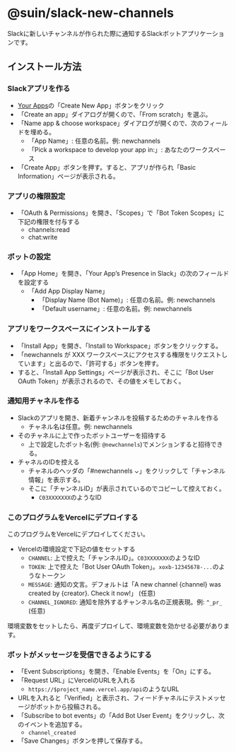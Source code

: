 # @suin/slack-new-channels

Slackに新しいチャンネルが作られた際に通知するSlackボットアプリケーションです。

## インストール方法

### Slackアプリを作る

- [Your Apps](https://api.slack.com/apps/)の「Create New App」ボタンをクリック
- 「Create an app」ダイアログが開くので、「From scratch」を選ぶ。
- 「Name app & choose workspace」ダイアログが開くので、次のフィールドを埋める。
  - 「App Name」: 任意の名前。例: newchannels
  - 「Pick a workspace to develop your app in:」: あなたのワークスペース
- 「Create App」ボタンを押す。すると、アプリが作られ「Basic Information」ページが表示される。

### アプリの権限設定

- 「OAuth & Permissions」を開き、「Scopes」で「Bot Token Scopes」に下記の権限を付与する
  - channels:read
  - chat:write

### ボットの設定

- 「App Home」を開き、「Your App’s Presence in Slack」の次のフィールドを設定する
  - 「Add App Display Name」
    - 「Display Name (Bot Name)」: 任意の名前。例: newchannels
    - 「Default username」: 任意の名前。例: newchannels

### アプリをワークスペースにインストールする

- 「Install App」を開き、「Install to Workspace」ボタンをクリックする。
- 「newchannels が XXX ワークスペースにアクセスする権限をリクエストしています」と出るので、「許可する」ボタンを押す。
- すると、「Install App Settings」ページが表示され、そこに「Bot User OAuth Token」が表示されるので、その値をメモしておく。

### 通知用チャネルを作る

- Slackのアプリを開き、新着チャンネルを投稿するためのチャネルを作る
  - チャネル名は任意。例: newchannels
- そのチャネルに上で作ったボットユーザーを招待する
  - 上で設定したボット名(例: `@newchannels`)でメンションすると招待できる。
- チャネルのIDを控える
  - チャネルのヘッダの「#newchannels ⌄」をクリックして「チャンネル情報」を表示する。
  - そこに「チャンネルID」が表示されているのでコピーして控えておく。
    - `C03XXXXXXX`のようなID

### このプログラムをVercelにデプロイする

このプログラムをVercelにデプロイしてください。

- Vercelの環境設定で下記の値をセットする
  - `CHANNEL`: 上で控えた「チャンネルID」。`C03XXXXXXX`のようなID
  - `TOKEN`: 上で控えた「Bot User OAuth Token」。`xoxb-12345678-...`のようなトークン
  - `MESSAGE`: 通知の文言。デフォルトは「A new channel {channel} was created by {creator}. Check it now!」 (任意)
  - `CHANNEL_IGNORED`: 通知を除外するチャンネル名の正規表現。例: `^_pr_` (任意)

環境変数をセットしたら、再度デプロイして、環境変数を効かせる必要があります。

### ボットがメッセージを受信できるようにする

- 「Event Subscriptions」を開き、「Enable Events」を「On」にする。
- 「Request URL」にVercelのURLを入れる
  - `https://$project_name.vercel.app/api`のようなURL
- URLを入れると「Verified」と表示され、フィードチャネルにテストメッセージがボットから投稿される。
- 「Subscribe to bot events」の「Add Bot User Event」をクリックし、次のイベントを追加する。
  - `channel_created`
- 「Save Changes」ボタンを押して保存する。

